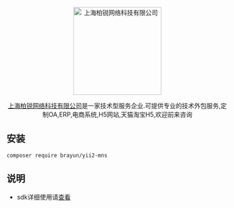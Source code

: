 <p align="center">
    <a href="https://www.brayun.com/" target="_blank">
        <img src="https://www.brayun.com/img/touch/chrome-touch-icon-192x192.png" width="200" alt="上海柏锐网络科技有限公司" />
    </a>
</p>

<p align="center">
  <a href="https://www.brayun.com">上海柏锐网络科技有限公司</a>是一家技术型服务企业.可提供专业的技术外包服务,定制OA,ERP,电商系统,H5网站,天猫淘宝H5,欢迎前来咨询
</p>


## 安装

```shell
composer require brayun/yii2-mns
```


## 说明
  - sdk详细使用请[查看](https://help.aliyun.com/document_detail/51929.html)
